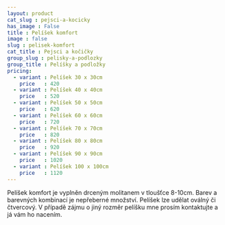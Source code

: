 ```yaml
---
layout: product
cat_slug : pejsci-a-kocicky
has_image : False
title : Pelíšek komfort
image : false
slug : pelisek-komfort
cat_title : Pejsci a kočičky
group_slug : pelisky-a-podlozky
group_title : Pelíšky a podložky
pricing:
  - variant : Pelíšek 30 x 30cm
    price   : 420
  - variant : Pelíšek 40 x 40cm
    price   : 520
  - variant : Pelíšek 50 x 50cm
    price   : 620
  - variant : Pelíšek 60 x 60cm
    price   : 720
  - variant : Pelíšek 70 x 70cm
    price   : 820
  - variant : Pelíšek 80 x 80cm
    price   : 920
  - variant : Pelíšek 90 x 90cm
    price   : 1020
  - variant : Pelíšek 100 x 100cm
    price   : 1120
---
```


Pelíšek komfort je vyplněn drceným molitanem v tloušťce 8-10cm. Barev a barevných kombinací je nepřeberné množství. Pelíšek lze udělat oválný či čtvercový. V případě zájmu o jiný rozměr pelíšku mne prosím kontaktujte a já vám ho nacením.

